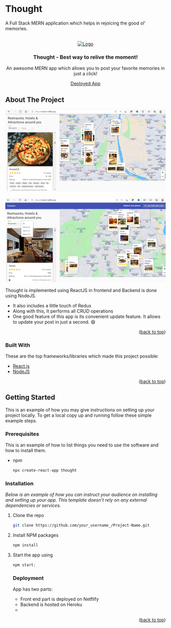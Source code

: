 # Thought
A Full Stack MERN application which helps in rejoicing the good ol' memories.



<!-- PROJECT LOGO -->
<br />
<div align="center">
  <a href="https://github.com/othneildrew/Best-README-Template">
    <img src="https://github.com/othneildrew/Best-README-Template/blob/master/images/logo.png" alt="Logo" width="80" height="80">
  </a>

  <h3 align="center">Thought - Best way to relive the moment!</h3>

  <p align="center">
    An awesome MERN app which allows you to post your favorite memories in just a click!
    <br />
  </p>
  
  [Deployed App](https://thought-app.netlify.app/)
</div>



<!-- ABOUT THE PROJECT -->
## About The Project

<a href="https://github.com/othneildrew/Best-README-Template">
    <img src="https://github.com/ajaykmr8684/Travisor/blob/main/DemoImages/Screenshot%20(188).png" alt="Logo" >
  </a>
  
   <br />
    <br />
    
 <a href="https://github.com/othneildrew/Best-README-Template">
    <img src="https://github.com/ajaykmr8684/Travisor/blob/main/DemoImages/Screenshot%20(189).png" alt="Logo" >
 </a>
    
  

Thought is implemented using ReactJS in frontend and Backend is done using NodeJS. 

* It also includes a little touch of Redux
* Along with this, It performs all CRUD operations
* One good feature of this app is its convenient update feature. It allows to update your post in just a second. :smile:





<p align="right">(<a href="#top">back to top</a>)</p>



### Built With

These are the top frameworks/libraries which made this project possible:

* [React.js](https://reactjs.org/)
* [NodeJS](https://nodesjs.org/)

<p align="right">(<a href="#top">back to top</a>)</p>



<!-- GETTING STARTED -->
## Getting Started

This is an example of how you may give instructions on setting up your project locally.
To get a local copy up and running follow these simple example steps.

### Prerequisites

This is an example of how to list things you need to use the software and how to install them.
* npm
  ```sh
  npx create-react-app thought
  ```

### Installation

_Below is an example of how you can instruct your audience on installing and setting up your app. This template doesn't rely on any external dependencies or services._

1. Clone the repo
   ```sh
   git clone https://github.com/your_username_/Project-Name.git
   ```
2. Install NPM packages
   ```sh
   npm install
   ```
3. Start the app using 
   ```js
   npm start;
   ```
   
   ### Deployment
   
   App has two parts:
   
   * Front end part is deployed on Netflify
   * Backend is hosted on Heroku
   * 

<p align="right">(<a href="#top">back to top</a>)</p>
